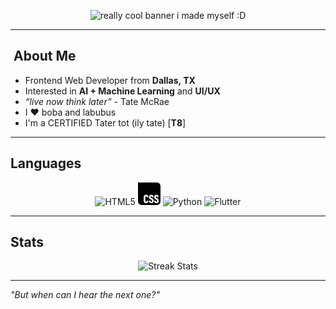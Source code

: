 <p align="center">
  <img src="https://raw.githubusercontent.com/SilasPuma/silaspuma/main/banner.gif" alt="really cool banner i made myself :D" width="600" />
</p>

---

## ​​​ About Me  
- Frontend Web Developer from **Dallas, TX**  
- Interested in **AI + Machine Learning** and **UI/UX**
- *“live now think later”* - Tate McRae
- I ❤️ boba and labubus
- I'm a CERTIFIED Tater tot (ily tate) [**T8**]

---

##  Languages  
<p align="center">
  <!-- Example: Using Simple Icons via GitHub raw URLs -->
  <img src="https://raw.githubusercontent.com/simple-icons/simple-icons/develop/icons/html5.svg" alt="HTML5" width="36" height="36" />
  <img src="https://raw.githubusercontent.com/simple-icons/simple-icons/develop/icons/css.svg" alt="CSS3" width="36" height="36" />
  <img src="https://raw.githubusercontent.com/simple-icons/simple-icons/develop/icons/python.svg" alt="Python" width="36" height="36" />
  <img src="https://raw.githubusercontent.com/simple-icons/simple-icons/develop/icons/flutter.svg" alt="Flutter" width="36" height="36" />
</p>

---

##  Stats  
<p align="center">
  <!-- Static images from GitHub's own domains -->
  <img src="https://github-readme-streak-stats.herokuapp.com?user=YOURUSERNAME&theme=default&hide_border=true" alt="Streak Stats" width="45%" />
</p>



---
*"But when can I hear the next one?"*
  </a>
</p>
